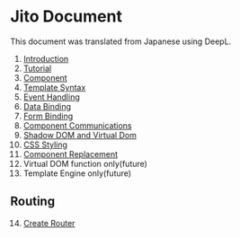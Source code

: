 # Jito Document

This document was translated from Japanese using DeepL.

1. [Introduction](../)
2. [Tutorial](./Tutorial.md)
3. [Component](./Component.md)
4. [Template Syntax](./Template.md)
5. [Event Handling](./Event_handling.md)
6. [Data Binding](./Data_binding.md)
7. [Form Binding](./Form_binding.md)
8. [Component Communications](./Communications.md)
9. [Shadow DOM and Virtual Dom](./Shadow_dom.md)
10. [CSS Styling](./Styling.md)
11. [Component Replacement](./Replacement.md)
12. Virtual DOM function only(future)
13. Template Engine only(future)

## Routing

14. [Create Router](./Routing/Create_router.md)
